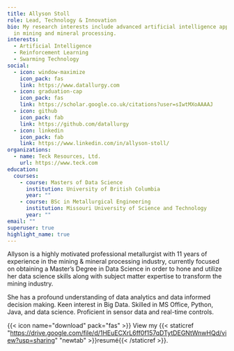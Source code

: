 ```yaml
---
title: Allyson Stoll
role: Lead, Technology & Innovation
bio: My research interests include advanced artificial intelligence applications
  in mining and mineral processing.
interests:
  - Artificial Intelligence
  - Reinforcement Learning
  - Swarming Technology
social:
  - icon: window-maximize
    icon_pack: fas
    link: https://www.datallurgy.com
  - icon: graduation-cap
    icon_pack: fas
    link: https://scholar.google.co.uk/citations?user=sIwtMXoAAAAJ
  - icon: github
    icon_pack: fab
    link: https://github.com/datallurgy
  - icon: linkedin
    icon_pack: fab
    link: https://www.linkedin.com/in/allyson-stoll/
organizations:
  - name: Teck Resources, Ltd.
    url: https://www.teck.com
education:
  courses:
    - course: Masters of Data Science
      institution: University of British Columbia
      year: ""
    - course: BSc in Metallurgical Engineering
      institution: Missouri University of Science and Technology
      year: ""
email: ""
superuser: true
highlight_name: true
---
```

Allyson is a highly motivated professional metallurgist with 11 years of experience in the mining & mineral processing industry, currently focused on obtaining a Master’s Degree in Data Science in order to hone and utilize her data science skills along with subject matter expertise to transform the mining industry.

She has a profound understanding of data analytics and data informed decision making. Keen interest in Big Data. Skilled in MS Office, Python, Java, and data science. Proficient in sensor data and real-time controls.

{{< icon name="download" pack="fas" >}} View my {{< staticref "https://drive.google.com/file/d/1HEuECXrL6ff0f157qDTytDEGNtWnwHQd/view?usp=sharing" "newtab" >}}resumé{{< /staticref >}}.